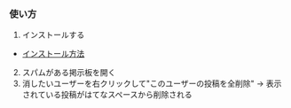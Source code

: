### 使い方

1. インストールする
  - [インストール方法](https://www.google.co.jp/search?q=Chrome+パッケージ化されていない拡張機能を読み込む)
2. スパムがある掲示板を開く
3. 消したいユーザーを右クリックして"このユーザーの投稿を全削除"
  -> 表示されている投稿がはてなスペースから削除される

